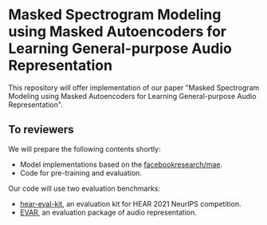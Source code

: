 # Masked Spectrogram Modeling using Masked Autoencoders for Learning General-purpose Audio Representation

This repository *will* offer implementation of our paper "Masked Spectrogram Modeling using Masked Autoencoders for Learning General-purpose Audio Representation".

## To reviewers

We will prepare the following contents shortly:

- Model implementations based on the [facebookresearch/mae](https://github.com/facebookresearch/mae).
- Code for pre-training and evaluation.

Our code will use two evaluation benchmarks:
- [hear-eval-kit](https://github.com/neuralaudio/hear-eval-kit), an evaluation kit for HEAR 2021 NeurIPS competition.
- [EVAR](https://github.com/nttcslab/eval-audio-repr), an evaluation package of audio representation.
